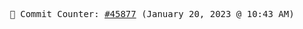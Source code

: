 <p align="center">
    <samp>
        📮 Commit Counter: <a href="https://github.com/Javascript-void0/Javascript-void0/commits/main">#45877</a> (January 20, 2023 @ 10:43 AM)
    </samp>
</p>